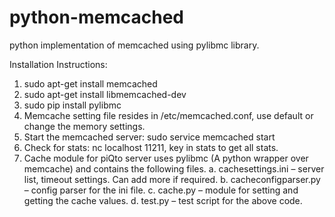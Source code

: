 python-memcached
================

python implementation of memcached using pylibmc library.

Installation Instructions:
1. sudo apt-get install memcached
2. sudo apt-get install libmemcached-dev
3. sudo pip install pylibmc
4. Memcache setting file resides in /etc/memcached.conf, use default or change the memory settings. 
5. Start the memcached server: sudo service memcached start
6. Check for stats: nc localhost 11211, key in stats to get all stats.
7. Cache module for piQto server uses pylibmc (A python wrapper over memcache) and contains the following files.
	a. cachesettings.ini – server list, timeout settings. Can add more if required.
	b. cacheconfigparser.py – config parser for the ini file.
	c. cache.py – module for setting and getting the cache values. 
	d. test.py – test script for the above code.

